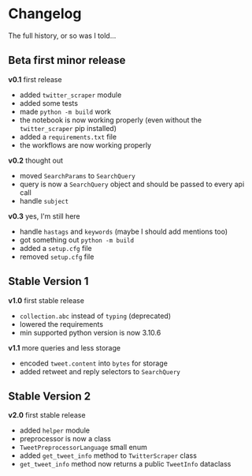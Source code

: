 # Changelog

<summary>The full history, or so was I told...</summary>

## Beta first minor release

**v0.1** first release

-  added `twitter_scraper` module
-  added some tests
-  made `python -m build` work
-  the notebook is now working properly (even without the `twitter_scraper` pip installed)
-  added a `requirements.txt` file
-  the workflows are now working properly

**v0.2** thought out

- moved `SearchParams` to `SearchQuery`
- query is now a `SearchQuery` object and should be passed to every api call
- handle `subject`

**v0.3** yes, I'm still here

- handle `hastags` and `keywords` (maybe I should add mentions too)
- got something out `python -m build`
- added a `setup.cfg` file
- removed `setup.cfg` file

## Stable Version 1

**v1.0** first stable release

- `collection.abc` instead of `typing` (deprecated)
- lowered the requirements
- min supported python version is now 3.10.6

**v1.1** more queries and less storage

- encoded `tweet.content` into `bytes` for storage
- added retweet and reply selectors to `SearchQuery`

## Stable Version 2

**v2.0** first stable release

- added `helper` module
- preprocessor is now a class
- `TweetPreprocessorLanguage` small enum
- added `get_tweet_info` method to `TwitterScraper` class
- `get_tweet_info` method now returns a public `TweetInfo` dataclass

